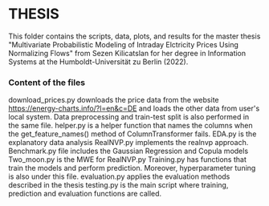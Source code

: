 # THESIS
This folder contains the scripts, data, plots, and results
for the master thesis "Multivariate Probabilistic Modeling of
Intraday Elctricity Prices Using Normalizing Flows" from Sezen
Kilicatslan for her degree in Information Systems at the Humboldt-Universität 
zu Berlin (2022).

### Content of the files
download_prices.py downloads the price data from the website
https://energy-charts.info/?l=en&c=DE and loads the other data from 
user's local system. Data preprocessing and train-test split is also
performed in the same file.
helper.py is a helper function that names the columns when the get_feature_names() 
method of ColumnTransformer fails.
EDA.py is the explanatory data analysis
RealNVP.py implements the realnvp approach.
Benchmark.py file includes the Gaussian Regression and Copula models
Two_moon.py is the MWE for RealNVP.py
Training.py has functions that train the models and perform prediction. Moreover,
hyperparameter tuning is also under this file.
evaluation.py applies the evaluation methods described in the thesis 
testing.py is the main script where training, prediction and evaluation functions are called. 

